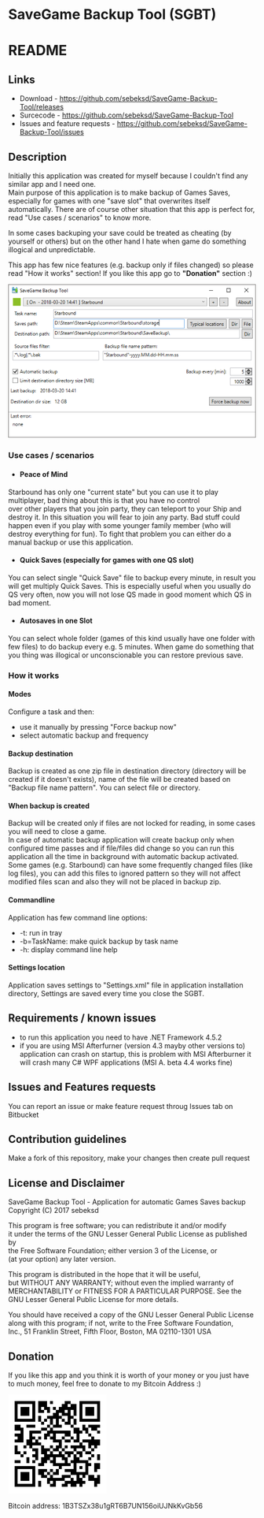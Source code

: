 # SaveGame Backup Tool (SGBT) #


# README #

## Links ##

* Download - https://github.com/sebeksd/SaveGame-Backup-Tool/releases
* Surcecode - https://github.com/sebeksd/SaveGame-Backup-Tool
* Issues and feature requests - https://github.com/sebeksd/SaveGame-Backup-Tool/issues


## Description ##
Initially this application was created for myself because I couldn't find any similar app and I need one.  
Main purpose of this application is to make backup of Games Saves, especially for games with one "save slot" that overwrites itself automatically. 
There are of course other situation that this app is perfect for, read "Use cases / scenarios" to know more.

In some cases backuping your save could be treated as cheating (by yourself or others) but on the other hand I hate when game do something illogical
and unpredictable.

This app has few nice features (e.g. backup only if files changed) so please read "How it works" section!
If you like this app go to **"Donation"** section :)

![SaveGameBackupTool.png](images_readme/SaveGameBackupTool.png)

### Use cases / scenarios ###

* #### Peace of Mind ####
Starbound has only one "current state" but you can use it to play multiplayer, bad thing about this is that you have no control  
over other players that you join party, they can teleport to your Ship and destroy it. In this situation you will fear to join any party.
Bad stuff could happen even if you play with some younger family member (who will destroy everything for fun).
To fight that problem you can either do a manual backup or use this application.

* #### Quick Saves (especially for games with one QS slot) ####
You can select single "Quick Save" file to backup every minute, in result you will get multiply Quick Saves.
This is especially useful when you usually do QS very often, now you will not lose QS made in good moment which QS in bad moment.

* #### Autosaves in one Slot ####
You can select whole folder (games of this kind usually have one folder with few files) to do backup every e.g. 5 minutes. 
When game do something that you thing was illogical or unconscionable you can restore previous save.

### How it works ###

#### Modes ####
Configure a task and then:

* use it manually by pressing "Force backup now"
* select automatic backup and frequency

#### Backup destination ####
Backup is created as one zip file in destination directory (directory will be created if it doesn't exists), 
name of the file will be created based on "Backup file name pattern". You can select file or directory.

#### When backup is created ####
Backup will be created only if files are not locked for reading, in some cases you will need to close a game.  
In case of automatic backup application will create backup only when configured time passes and if file/files did change so
you can run this application all the time in background with automatic backup activated.  
Some games (e.g. Starbound) can have some frequently changed files (like log files), you can add this files to ignored pattern
so they will not affect modified files scan and also they will not be placed in backup zip.

#### Commandline ####
Application has few command line options:

* -t: run in tray
* -b=TaskName: make quick backup by task name
* -h: display command line help

#### Settings location ####
Application saves settings to "Settings.xml" file in application installation directory, Settings are saved every time you close the SGBT.

## Requirements / known issues ##
* to run this application you need to have .NET Framework 4.5.2
* if you are using MSI Afterfurner (version 4.3 mayby other versions to) application can crash on startup, this is problem with MSI Afterburner it will crash many C# WPF applications (MSI A. beta 4.4 works fine)

## Issues and Features requests ##

You can report an issue or make feature request throug Issues tab on Bitbucket

## Contribution guidelines ##

Make a fork of this repository, make your changes then create pull request

## License and Disclaimer ##

   SaveGame Backup Tool -  Application for automatic Games Saves backup  
   Copyright (C) 2017 sebeksd  

   This program is free software; you can redistribute it and/or modify  
   it under the terms of the GNU Lesser General Public License as published by  
   the Free Software Foundation; either version 3 of the License, or  
   (at your option) any later version.  
   
   This program is distributed in the hope that it will be useful,  
   but WITHOUT ANY WARRANTY; without even the implied warranty of  
   MERCHANTABILITY or FITNESS FOR A PARTICULAR PURPOSE.  See the  
   GNU Lesser General Public License for more details.  

   You should have received a copy of the GNU Lesser General Public License  
   along with this program; if not, write to the Free Software Foundation,  
   Inc., 51 Franklin Street, Fifth Floor, Boston, MA 02110-1301  USA  

## Donation ##
If you like this app and you think it is worth of your money or you just have to much money, feel free to donate to my Bitcoin Address :)

![qr_SaveGameBackupTool.png](images_readme/qr_SaveGameBackupTool.png)

Bitcoin address: 1B3TSZx38u1gRT6B7UN156oiUJNkKvGb56